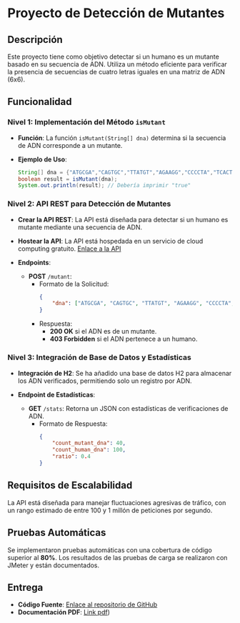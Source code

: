 # Proyecto de Detección de Mutantes

## Descripción
Este proyecto tiene como objetivo detectar si un humano es un mutante basado en su secuencia de ADN. Utiliza un método eficiente para verificar la presencia de secuencias de cuatro letras iguales en una matriz de ADN (6x6).

## Funcionalidad

### Nivel 1: Implementación del Método `isMutant`
- **Función**: La función `isMutant(String[] dna)` determina si la secuencia de ADN corresponde a un mutante.
  
- **Ejemplo de Uso**:
    ```java
    String[] dna = {"ATGCGA","CAGTGC","TTATGT","AGAAGG","CCCCTA","TCACTG"};
    boolean result = isMutant(dna);
    System.out.println(result); // Debería imprimir "true"
    ```

### Nivel 2: API REST para Detección de Mutantes
- **Crear la API REST**: La API está diseñada para detectar si un humano es mutante mediante una secuencia de ADN.

- **Hostear la API**: La API está hospedada en un servicio de cloud computing gratuito. [Enlace a la API](https://parcialmagneto-kkq9.onrender.com/swagger-ui/index.html)

- **Endpoints**:
  - **POST** `/mutant`:
    - Formato de la Solicitud:
      ```json
      {
          "dna": ["ATGCGA", "CAGTGC", "TTATGT", "AGAAGG", "CCCCTA", "TCACTG"]
      }
      ```
    - Respuesta: 
      - **200 OK** si el ADN es de un mutante.
      - **403 Forbidden** si el ADN pertenece a un humano.

### Nivel 3: Integración de Base de Datos y Estadísticas
- **Integración de H2**: Se ha añadido una base de datos H2 para almacenar los ADN verificados, permitiendo solo un registro por ADN.

- **Endpoint de Estadísticas**:
  - **GET** `/stats`: Retorna un JSON con estadísticas de verificaciones de ADN.
    - Formato de Respuesta:
      ```json
      {
          "count_mutant_dna": 40,
          "count_human_dna": 100,
          "ratio": 0.4
      }
      ```

## Requisitos de Escalabilidad
La API está diseñada para manejar fluctuaciones agresivas de tráfico, con un rango estimado de entre 100 y 1 millón de peticiones por segundo.

## Pruebas Automáticas
Se implementaron pruebas automáticas con una cobertura de código superior al **80%**. Los resultados de las pruebas de carga se realizaron con JMeter y están documentados.

## Entrega
- **Código Fuente**: [Enlace al repositorio de GitHub](https://github.com/matiasalmendros/parcialmagneto)
- **Documentación PDF**: [Link pdf](https://github.com/matiasalmendros/parcialmagneto/blob/main/Datos%20extras.pdf))
